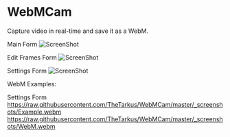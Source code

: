 WebMCam
=======

Capture video in real-time and save it as a WebM.


Main Form
![ScreenShot](https://raw.githubusercontent.com/TheTarkus/WebMCam/master/_screenshots/main.png)

Edit Frames Form
![ScreenShot](https://raw.githubusercontent.com/TheTarkus/WebMCam/master/_screenshots/frames.png)

Settings Form
![ScreenShot](https://raw.githubusercontent.com/TheTarkus/WebMCam/master/_screenshots/settings.png)

WebM Examples:

Settings Form
https://raw.githubusercontent.com/TheTarkus/WebMCam/master/_screenshots/Example.webm
https://raw.githubusercontent.com/TheTarkus/WebMCam/master/_screenshots/WebM.webm
